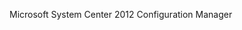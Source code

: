 <Token xmlns:xlink="http://www.w3.org/1999/xlink">Microsoft System Center 2012 Configuration Manager</Token>

<!--HONumber=Jul16_HO3-->


